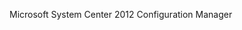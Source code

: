 <Token xmlns:xlink="http://www.w3.org/1999/xlink">Microsoft System Center 2012 Configuration Manager</Token>

<!--HONumber=Jul16_HO3-->


